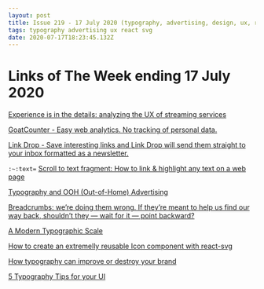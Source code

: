 ```yaml
---
layout: post
title: Issue 219 - 17 July 2020 (typography, advertising, design, ux, react, svg)
tags: typography advertising ux react svg
date: 2020-07-17T18:23:45.132Z
---
```

# Links of The Week ending 17 July 2020

<a href="https://uxdesign.cc/experience-is-in-the-details-analyzing-the-netflix-ux-6aa81a8f4d2b" title="Experience is in the details: analyzing the UX of streaming services" alt="Experience is in the details: analyzing the UX of streaming services" target="_blank">Experience is in the details: analyzing the UX of streaming services</a>

<a href="https://www.goatcounter.com/" title="GoatCounter" alt="GoatCounter" target="_blank">GoatCounter - Easy web analytics. No tracking of personal data.</a>

<a href="https://www.linkdrop.co/" title="Link Drop" alt="Link Drop" target="_blank">Link Drop - Save interesting links and Link Drop will send them straight to your inbox formatted as a newsletter.</a>

`:~:text=` <a href="https://mgearon.com/html/text-fragments" title="Scroll to text fragment: How to link & highlight any text on a web page" alt="Scroll to text fragment: How to link & highlight any text on a web page" target="_blank">Scroll to text fragment: How to link & highlight any text on a web page</a>

<a href="https://75media.co.uk/blog/typography-ooh-advertising/" title="Typography and OOH Advertising" alt="Typography and OOH Advertising" target="_blank">Typography and OOH (Out-of-Home) Advertising</a>

<a href="https://uxdesign.cc/breadcrumbs-for-desktop-ux-design-youre-doing-them-wrong-70fe62e6180e" title="Breadcrumbs: we’re doing them wrong" alt="Breadcrumbs: we’re doing them wrong" target="_blank">Breadcrumbs: we’re doing them wrong. If they’re meant to help us find our way back, shouldn’t they — wait for it — point backward?</a>

<a href="https://24ways.org/2019/a-modern-typographic-scale/" title="A Modern Typographic Scale" alt="A Modern Typographic Scale" target="_blank">A Modern Typographic Scale</a>

<a href="https://dev.to/vtrpldn/how-to-create-an-extremelly-reusable-icon-component-with-react-svg-1a7" title="How to create an extremelly reusable Icon component with react-svg" alt="How to create an extremelly reusable Icon component with react-svg">How to create an extremelly reusable Icon component with react-svg</a>

<a href="https://qubstudio.com/blog/how-typography-can-improve-or-destroy-your-brand/" title="How typography can improve or destroy your brand" alt="How typography can improve or destroy your brand" target="_blank">How typography can improve or destroy your brand</a>

<a href="https://uxplanet.org/5-typography-tips-for-your-ui-33138fe4829b" title="5 Typography Tips for your UI" alt="5 Typography Tips for your UI" target="_blank">5 Typography Tips for your UI</a>